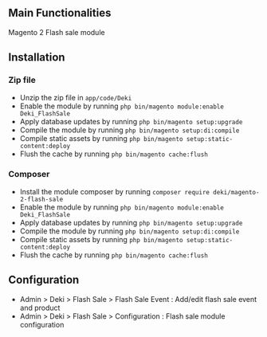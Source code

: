 ## Main Functionalities
Magento 2 Flash sale module

## Installation
### Zip file
  - Unzip the zip file in `app/code/Deki`
  - Enable the module by running `php bin/magento module:enable Deki_FlashSale`
  - Apply database updates by running `php bin/magento setup:upgrade`
  - Compile the module by running `php bin/magento setup:di:compile`
  - Compile static assets by running `php bin/magento setup:static-content:deploy`
  - Flush the cache by running `php bin/magento cache:flush`

### Composer
  - Install the module composer by running `composer require deki/magento-2-flash-sale`
  - Enable the module by running `php bin/magento module:enable Deki_FlashSale`
  - Apply database updates by running `php bin/magento setup:upgrade`
  - Compile the module by running `php bin/magento setup:di:compile`
  - Compile static assets by running `php bin/magento setup:static-content:deploy`
  - Flush the cache by running `php bin/magento cache:flush`

## Configuration
  - Admin > Deki > Flash Sale > Flash Sale Event : Add/edit flash sale event and product
  - Admin > Deki > Flash Sale > Configuration : Flash sale module configuration